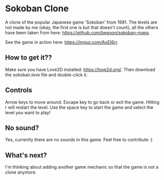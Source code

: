 # Sokoban Clone
A clone of the popular Japanese game 'Sokoban' from 1981. The levels are not made by me (okay, the first one is but that doesn't count), all the others have been taken from here: https://github.com/begoon/sokoban-maps.

See the game in action here: https://imgur.com/AoEI6rr.

## How to get it??
Make sure you have Love2D installed: https://love2d.org/. Then download the sokoban.love file and double-click it.

## Controls
Arrow keys to move around. Escape key to go back or exit the game. Hitting r will restart the level. Use the space key to start the game and select the level you want to play! 

## No sound?
Yes, currently there are no sounds in this game. Feel free to contribute :) 

## What's next?
I'm thinking about adding another game mechanic so that the game is not a clone anymore.

